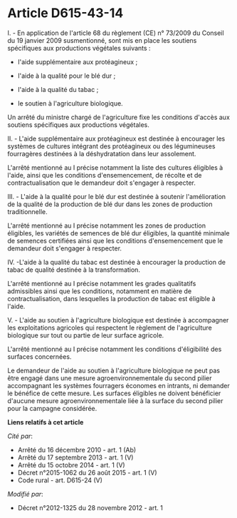 # Article D615-43-14

I. - En application de l'article 68 du règlement (CE) n° 73/2009 du Conseil du 19 janvier 2009 susmentionné, sont mis en
place les soutiens spécifiques aux productions végétales suivants : 

- l'aide supplémentaire aux protéagineux ; 

- l'aide à la qualité pour le blé dur ; 

-  l'aide à la qualité du tabac ; 

- le soutien à l'agriculture biologique. 

Un arrêté du ministre chargé de l'agriculture fixe les conditions d'accès aux soutiens spécifiques aux productions
végétales. 

II. - L'aide supplémentaire aux protéagineux est destinée à encourager les systèmes de cultures intégrant des protéagineux ou
des légumineuses fourragères destinées à la déshydratation dans leur assolement.

L'arrêté mentionné au I précise notamment la liste des cultures éligibles à l'aide, ainsi que les conditions d'ensemencement,
de récolte et de contractualisation que le demandeur doit s'engager à respecter. 

III. - L'aide à la qualité pour le blé dur est destinée à soutenir l'amélioration de la qualité de la production de blé dur
dans les zones de production traditionnelle.

L'arrêté mentionné au I précise notamment les zones de production éligibles, les variétés de semences de blé dur éligibles,
la quantité minimale de semences certifiées ainsi que les conditions d'ensemencement que le demandeur doit s'engager à
respecter. 

IV. -L'aide à la qualité du tabac est destinée à encourager la production de tabac de qualité destinée à la transformation. 

L'arrêté mentionné au I précise notamment les grades qualitatifs admissibles ainsi que les conditions, notamment en matière
de contractualisation, dans lesquelles la production de tabac est éligible à l'aide. 

V. - L'aide au soutien à l'agriculture biologique est destinée à accompagner les exploitations agricoles qui respectent le
règlement de l'agriculture biologique sur tout ou partie de leur surface agricole.

L'arrêté mentionné au I précise notamment les conditions d'éligibilité des surfaces concernées. 

Le demandeur de l'aide au soutien à l'agriculture biologique ne peut pas être engagé dans une mesure agroenvironnementale du
second pilier accompagnant les systèmes fourragers économes en intrants, ni demander le bénéfice de cette mesure. Les
surfaces éligibles ne doivent bénéficier d'aucune mesure agroenvironnementale liée à la surface du second pilier pour la
campagne considérée.

**Liens relatifs à cet article**

_Cité par_:

  - Arrêté du 16 décembre 2010 - art. 1 (Ab)
  - Arrêté du 17 septembre 2013 - art. 1 (V)
  - Arrêté du 15 octobre 2014 - art. 1 (V)
  - Décret n°2015-1062 du 26 août 2015 - art. 1 (V)
  - Code rural - art. D615-24 (V)

_Modifié par_:

  - Décret n°2012-1325 du 28 novembre 2012 - art. 1
